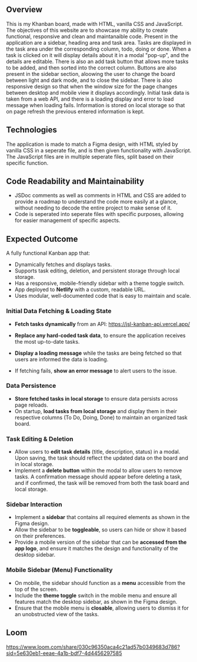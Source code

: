 
## Overview

This is my Khanban board, made with HTML, vanilla CSS and JavaScript. The objectives of this website are to showcase my ability to create functional, responsive and clean and maintanaible code. Present in the application are a sidebar, heading area and task area. Tasks are displayed in the task area under the corresponding column, todo, doing or done. When a task is clicked on it will display details about it in a modal "pop-up", and the details are editable. There is also an add task button that allows more tasks to be added, and then sorted into the correct column. Buttons are also present in the sidebar section, aloowing the user to change the board between light and dark mode, and to close the sidebar. There is also responsive design so that when the window size for the page changes between desktop and mobile view it displays accordingly. Initial task data is taken from a web API, and there is a loading display and error to load message when loading fails. Information is stored on local storage so that on page refresh the previous entered information is kept.

## Technologies

The application is made to match a Figma design, with HTML styled by vanilla CSS in a seperate file, and is then given functionality with JavaScript. The JavaScript files are in multiple seperate files, split based on their specific function. 

## Code Readability and Maintainability

- JSDoc comments as well as comments in HTML and CSS are added to provide a roadmap to understand the code more easily at a glance, without needing to decode the entire project to make sense of it.
- Code is seperated into seperate files with specific purposes, allowing for easier management of specific aspects.

## Expected Outcome

A fully functional Kanban app that:

- Dynamically fetches and displays tasks.
- Supports task editing, deletion, and persistent storage through local storage.
- Has a responsive, mobile-friendly sidebar with a theme toggle switch.
- App deployed to **Netlify** with a custom, readable URL.
- Uses modular, well-documented code that is easy to maintain and scale.

### Initial Data Fetching & Loading State

- **Fetch tasks dynamically** from an API: https://jsl-kanban-api.vercel.app/

- **Replace any hard-coded task data**, to ensure the application receives the most up-to-date tasks.

- **Display a loading message** while the tasks are being fetched so that users are informed the data is loading.
- If fetching fails, **show an error message** to alert users to the issue.

### Data Persistence

- **Store fetched tasks in local storage** to ensure data persists across page reloads.
- On startup, **load tasks from local storage** and display them in their respective columns (To Do, Doing, Done) to maintain an organized task board.

### Task Editing & Deletion

- Allow users to **edit task details** (title, description, status) in a modal. Upon saving, the task should reflect the updated data on the board and in local storage.
- Implement a **delete button** within the modal to allow users to remove tasks. A confirmation message should appear before deleting a task, and if confirmed, the task will be removed from both the task board and local storage.

### Sidebar Interaction

- Implement a **sidebar** that contains all required elements as shown in the Figma design.
- Allow the sidebar to be **toggleable**, so users can hide or show it based on their preferences.
- Provide a mobile version of the sidebar that can be **accessed from the app logo**, and ensure it matches the design and functionality of the desktop sidebar.

### Mobile Sidebar (Menu) Functionality

- On mobile, the sidebar should function as a **menu** accessible from the top of the screen.
- Include the **theme toggle** switch in the mobile menu and ensure all features match the desktop sidebar, as shown in the Figma design.
- Ensure that the mobile menu is **closable**, allowing users to dismiss it for an unobstructed view of the tasks.

## Loom

https://www.loom.com/share/030c96350aca4c21ad57b0349683d786?sid=5e630eb1-eeae-4a1b-bdf7-4d4456297585
